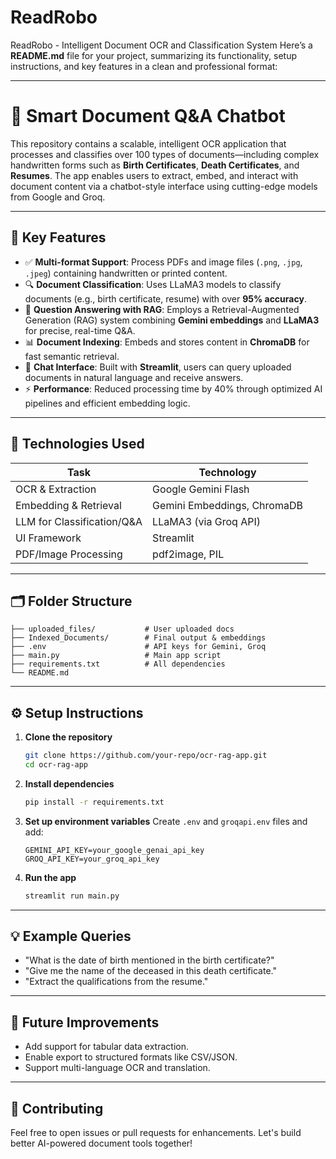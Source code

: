 # ReadRobo
ReadRobo - Intelligent Document OCR and Classification System
Here’s a **README.md** file for your project, summarizing its functionality, setup instructions, and key features in a clean and professional format:

---

# 🧠 Smart Document Q\&A Chatbot

This repository contains a scalable, intelligent OCR application that processes and classifies over 100 types of documents—including complex handwritten forms such as **Birth Certificates**, **Death Certificates**, and **Resumes**. The app enables users to extract, embed, and interact with document content via a chatbot-style interface using cutting-edge models from Google and Groq.

---

## 🚀 Key Features

* ✅ **Multi-format Support**: Process PDFs and image files (`.png`, `.jpg`, `.jpeg`) containing handwritten or printed content.
* 🔍 **Document Classification**: Uses LLaMA3 models to classify documents (e.g., birth certificate, resume) with over **95% accuracy**.
* 🧠 **Question Answering with RAG**: Employs a Retrieval-Augmented Generation (RAG) system combining **Gemini embeddings** and **LLaMA3** for precise, real-time Q\&A.
* 📊 **Document Indexing**: Embeds and stores content in **ChromaDB** for fast semantic retrieval.
* 💬 **Chat Interface**: Built with **Streamlit**, users can query uploaded documents in natural language and receive answers.
* ⚡ **Performance**: Reduced processing time by 40% through optimized AI pipelines and efficient embedding logic.

---

## 🧰 Technologies Used

| Task                        | Technology                  |
| --------------------------- | --------------------------- |
| OCR & Extraction            | Google Gemini Flash         |
| Embedding & Retrieval       | Gemini Embeddings, ChromaDB |
| LLM for Classification/Q\&A | LLaMA3 (via Groq API)       |
| UI Framework                | Streamlit                   |
| PDF/Image Processing        | pdf2image, PIL              |

---

## 🗂 Folder Structure

```
├── uploaded_files/           # User uploaded docs
├── Indexed_Documents/        # Final output & embeddings
├── .env                      # API keys for Gemini, Groq
├── main.py                   # Main app script
├── requirements.txt          # All dependencies
└── README.md
```

---

## ⚙️ Setup Instructions

1. **Clone the repository**

   ```bash
   git clone https://github.com/your-repo/ocr-rag-app.git
   cd ocr-rag-app
   ```

2. **Install dependencies**

   ```bash
   pip install -r requirements.txt
   ```

3. **Set up environment variables**
   Create `.env` and `groqapi.env` files and add:

   ```env
   GEMINI_API_KEY=your_google_genai_api_key
   GROQ_API_KEY=your_groq_api_key
   ```

4. **Run the app**

   ```bash
   streamlit run main.py
   ```

---

## 💡 Example Queries

* "What is the date of birth mentioned in the birth certificate?"
* "Give me the name of the deceased in this death certificate."
* "Extract the qualifications from the resume."

---

## 📝 Future Improvements

* Add support for tabular data extraction.
* Enable export to structured formats like CSV/JSON.
* Support multi-language OCR and translation.

---

## 🤝 Contributing

Feel free to open issues or pull requests for enhancements. Let's build better AI-powered document tools together!



